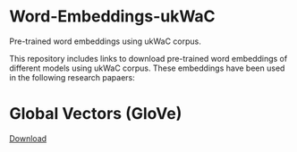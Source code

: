 # Word-Embeddings-ukWaC
Pre-trained word embeddings using ukWaC corpus.

This repository includes links to download pre-trained word embeddings of different models using ukWaC corpus. 
These embeddings have been used in the following research papaers: 

# Global Vectors (GloVe)
   [Download](https://cgi.csc.liv.ac.uk/huda/public_html/glove_50.zip)
    



